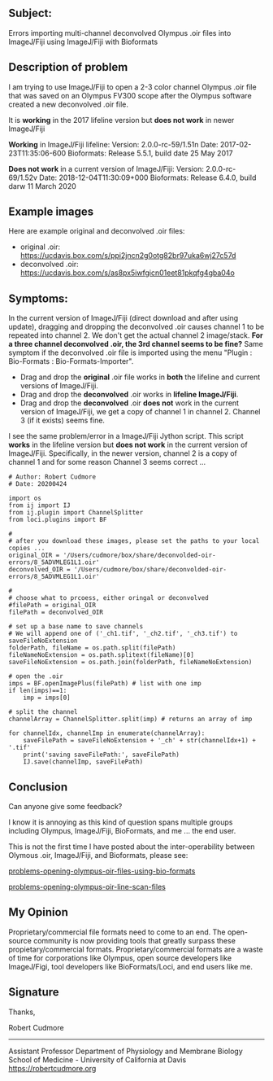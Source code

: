 
## Subject:

Errors importing multi-channel deconvolved Olympus .oir files into ImageJ/Fiji using ImageJ/Fiji with Bioformats

## Description of problem

I am trying to use ImageJ/Fiji to open a 2-3 color channel Olympus .oir file that was saved on an Olympus FV300 scope after the Olympus software created a new deconvolved .oir file.

It is **working** in the 2017 lifeline version but **does not work** in newer ImageJ/Fiji

**Working** in ImageJ/Fiji lifeline:
	Version: 2.0.0-rc-59/1.51n
	Date: 2017-02-23T11:35:06-600
	Bioformats: Release 5.5.1, build date 25 May 2017
	
**Does not work** in a current version of ImageJ/Fiji:
	Version: 2.0.0-rc-69/1.52v
	Date: 2018-12-04T11:30:09+000
	Bioformats: Release 6.4.0, build darw 11 March 2020

## Example images

Here are example original and deconvolved .oir files:

 - original .oir: https://ucdavis.box.com/s/ppi2jncn2g0otg82br97uka6wj27c57d
 - deconvolved .oir: https://ucdavis.box.com/s/as8px5iwfgicn01eet81pkqfg4gba04o

## Symptoms:

In the current version of ImageJ/Fiji (direct download and after using update), dragging and dropping the deconvolved .oir causes channel 1 to be repeated into channel 2. We don't get the actual channel 2 image/stack. **For a three channel deconvolved .oir, the 3rd channel seems to be fine?** Same symptom if the deconvolved .oir file is imported using the menu "Plugin : Bio-Formats : Bio-Formats-Importer".

 - Drag and drop the **original** .oir file works in **both** the lifeline and current versions of ImageJ/Fiji.
 - Drag and drop the **deconvolved** .oir works in **lifeline ImageJ/Fiji**.
 - Drag and drop the **deconvolved** .oir **does not** work in the current version of ImageJ/Fiji, we get a copy of channel 1 in channel 2. Channel 3 (if it exists) seems fine.
 
I see the same problem/error in a ImageJ/Fiji Jython script. This script **works** in the lifeline version but **does not work** in the current version of ImageJ/Fiji. Specifically, in the newer version, channel 2 is a copy of channel 1 and for some reason Channel 3 seems correct ...

```
# Author: Robert Cudmore
# Date: 20200424

import os
from ij import IJ
from ij.plugin import ChannelSplitter
from loci.plugins import BF

#
# after you download these images, please set the paths to your local copies ...
original_OIR = '/Users/cudmore/box/share/deconvolded-oir-errors/8_5ADVMLEG1L1.oir'
deconvolved_OIR = '/Users/cudmore/box/share/deconvolded-oir-errors/8_5ADVMLEG1L1.oir'

#
# choose what to prcoess, either oringal or deconvolved
#filePath = original_OIR
filePath = deconvolved_OIR

# set up a base name to save channels 
# We will append one of ('_ch1.tif', '_ch2.tif', '_ch3.tif') to saveFileNoExtension
folderPath, fileName = os.path.split(filePath)
fileNameNoExtension = os.path.splitext(fileName)[0]
saveFileNoExtension = os.path.join(folderPath, fileNameNoExtension)

# open the .oir
imps = BF.openImagePlus(filePath) # list with one imp
if len(imps)==1:
	imp = imps[0]

# split the channel
channelArray = ChannelSplitter.split(imp) # returns an array of imp

for channelIdx, channelImp in enumerate(channelArray):
	saveFilePath = saveFileNoExtension + '_ch' + str(channelIdx+1) + '.tif'
	print('saving saveFilePath:', saveFilePath)
	IJ.save(channelImp, saveFilePath)
```

## Conclusion

Can anyone give some feedback?

I know it is annoying as this kind of question spans multiple groups including Olympus, ImageJ/Fiji, BioFormats, and me ... the end user.

This is not the first time I have posted about the inter-operability between Olymous .oir, ImageJ/Fiji, and Bioformats, please see:

[problems-opening-olympus-oir-files-using-bio-formats](https://forum.image.sc/t/problems-opening-olympus-oir-files-using-bio-formats/24747)

[problems-opening-olympus-oir-line-scan-files](https://forum.image.sc/t/problems-opening-olympus-oir-line-scan-files/24957/3)

## My Opinion

Proprietary/commercial file formats need to come to an end. The open-source community is now providing tools that greatly surpass these propietary/commercial formats. Proprietary/commercial formats are a waste of time for corporations like Olympus, open source developers like ImageJ/Figi, tool developers like BioFormats/Loci, and end users like me.

## Signature

Thanks,

Robert Cudmore

_____________________________________________
Assistant Professor
Department of Physiology and Membrane Biology
School of Medicine - University of California at Davis
https://robertcudmore.org

